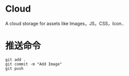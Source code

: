 # Cloud
A cloud storage for assets like Images，JS，CSS，Icon..

# 推送命令
```
git add .
git commit -m "Add Image"
git push
```

